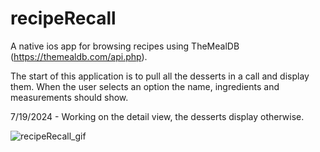 # recipeRecall
 A native ios app for browsing recipes using TheMealDB (https://themealdb.com/api.php).

The start of this application is to pull all the desserts in a call and display them. When the user selects an option the name, ingredients and measurements should show.

7/19/2024 - Working on the detail view, the desserts display otherwise.

![recipeRecall_gif](https://github.com/user-attachments/assets/c2250d41-d5f8-44a2-b997-54d2ccada574)
